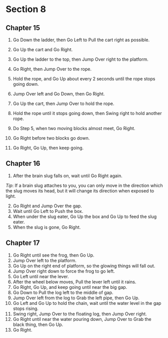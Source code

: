 # Section 8

## Chapter 15

1. Go Down the ladder, then Go Left to Pull the cart right as possible.
2. Go Up the cart and Go Right.
3. Go Up the ladder to the top, then Jump Over right to the platform.
4. Go Right, then Jump Over to the rope.
5. Hold the rope, and Go Up about every 2 seconds until the rope stops going down.

6. Jump Over left and Go Down, then Go Right.
7. Go Up the cart, then Jump Over to hold the rope.
8. Hold the rope until it stops going down, then Swing right to hold another rope.
9. Do Step 5, when two moving blocks almost meet, Go Right.
10. Go Right before two blocks go down.
11. Go Right, Go Up, then keep going.

## Chapter 16

1. After the brain slug falls on, wait until Go Right again.

_Tip_: If a brain slug attaches to you, you can only move in the direction which the slug moves its head, but it will change its direction when exposed to light.

2. Go Right and Jump Over the gap.
3. Wait until Go Left to Push the box.
4. When under the slug eater, Go Up the box and Go Up to feed the slug eater.
5. When the slug is gone, Go Right.

## Chapter 17

1. Go Right until see the frog, then Go Up.
2. Jump Over left to the platform.
3. Go Up on the right end of platform, so the glowing things will fall out.
4. Jump Over right down to force the frog to go left.
5. Go Left until near the lever.
6. After the wheel below moves, Pull the lever left until it rains.
7. Go Right, Go Up, and keep going until near the big gap.
8. Go Down to Pull the log left to the middle of gap.
9. Jump Over left from the log to Grab the left pipe, then Go Up.
10. Go Left and Go Up to hold the chain, wait until the water level in the gap stops rising.
11. Swing right, Jump Over to the floating log, then Jump Over right.
12. Go Right until near the water pouring down, Jump Over to Grab the black thing, then Go Up.
13. Go Right.

